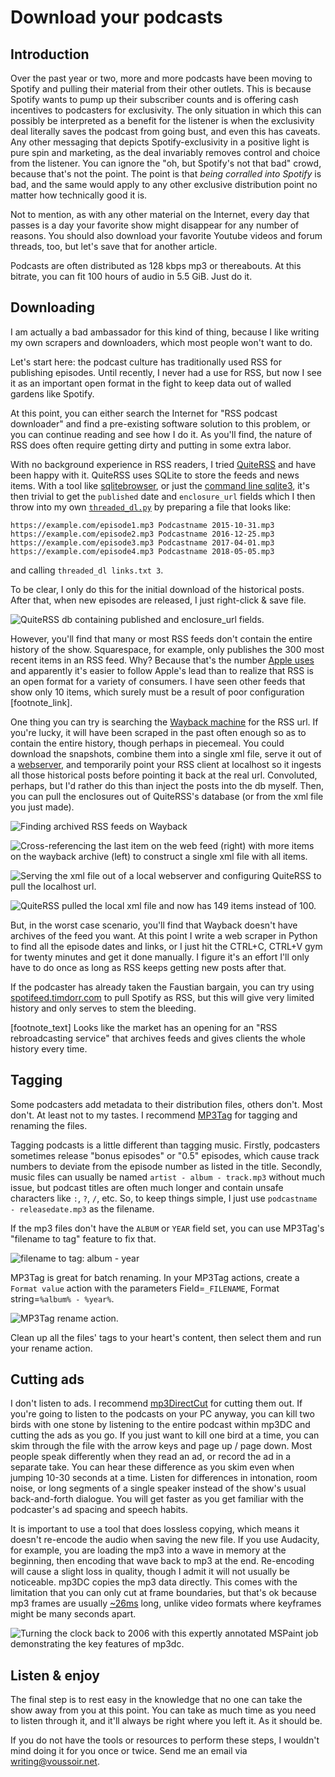 Download your podcasts
======================

## Introduction

Over the past year or two, more and more podcasts have been moving to Spotify and pulling their material from their other outlets. This is because Spotify wants to pump up their subscriber counts and is offering cash incentives to podcasters for exclusivity. The only situation in which this can possibly be interpreted as a benefit for the listener is when the exclusivity deal literally saves the podcast from going bust, and even this has caveats. Any other messaging that depicts Spotify-exclusivity in a positive light is pure spin and marketing, as the deal invariably removes control and choice from the listener. You can ignore the "oh, but Spotify's not that bad" crowd, because that's not the point. The point is that *being corralled into Spotify* is bad, and the same would apply to any other exclusive distribution point no matter how technically good it is.

Not to mention, as with any other material on the Internet, every day that passes is a day your favorite show might disappear for any number of reasons. You should also download your favorite Youtube videos and forum threads, too, but let's save that for another article.

Podcasts are often distributed as 128 kbps mp3 or thereabouts. At this bitrate, you can fit 100 hours of audio in 5.5 GiB. Just do it.

## Downloading

I am actually a bad ambassador for this kind of thing, because I like writing my own scrapers and downloaders, which most people won't want to do.

Let's start here: the podcast culture has traditionally used RSS for publishing episodes. Until recently, I never had a use for RSS, but now I see it as an important open format in the fight to keep data out of walled gardens like Spotify.

At this point, you can either search the Internet for "RSS podcast downloader" and find a pre-existing software solution to this problem, or you can continue reading and see how I do it. As you'll find, the nature of RSS does often require getting dirty and putting in some extra labor.

With no background experience in RSS readers, I tried [QuiteRSS](https://quiterss.org/) and have been happy with it. QuiteRSS uses SQLite to store the feeds and news items. With a tool like [sqlitebrowser](https://github.com/sqlitebrowser/sqlitebrowser/releases), or just the [command line sqlite3](https://www.sqlite.org/download.html), it's then trivial to get the `published` date and `enclosure_url` fields which I then throw into my own [`threaded_dl.py`](https://github.com/voussoir/cmd/blob/master/threaded_dl.py) by preparing a file that looks like:

```
https://example.com/episode1.mp3 Podcastname 2015-10-31.mp3
https://example.com/episode2.mp3 Podcastname 2016-12-25.mp3
https://example.com/episode3.mp3 Podcastname 2017-04-01.mp3
https://example.com/episode4.mp3 Podcastname 2018-05-05.mp3
```

and calling `threaded_dl links.txt 3`.

To be clear, I only do this for the initial download of the historical posts. After that, when new episodes are released, I just right-click & save file.

![](https://voussoir-net.s3-us-west-1.amazonaws.com/writing/download_podcasts/quiterss_feeds_db.png "QuiteRSS db containing published and enclosure_url fields.")

However, you'll find that many or most RSS feeds don't contain the entire history of the show. Squarespace, for example, only publishes the 300 most recent items in an RSS feed. Why? Because that's the number [Apple uses](https://support.squarespace.com/hc/en-us/articles/205814338-Podcasting-with-Squarespace-overview#:~:text=Squarespace%20podcast%20feeds%20display%20up,episodes%20that%20Apple%20Podcasts%20supports.) and apparently it's easier to follow Apple's lead than to realize that RSS is an open format for a variety of consumers. I have seen other feeds that show only 10 items, which surely must be a result of poor configuration [footnote_link].

One thing you can try is searching the [Wayback machine](https://web.archive.org/) for the RSS url. If you're lucky, it will have been scraped in the past often enough so as to contain the entire history, though perhaps in piecemeal. You could download the snapshots, combine them into a single xml file, serve it out of a [webserver](https://github.com/voussoir/else/tree/master/SimpleServer), and temporarily point your RSS client at localhost so it ingests all those historical posts before pointing it back at the real url. Convoluted, perhaps, but I'd rather do this than inject the posts into the db myself. Then, you can pull the enclosures out of QuiteRSS's database (or from the xml file you just made).

![](https://voussoir-net.s3-us-west-1.amazonaws.com/writing/download_podcasts/wayback_archives.png "Finding archived RSS feeds on Wayback")

![](https://voussoir-net.s3-us-west-1.amazonaws.com/writing/download_podcasts/wayback_crossreference.png "Cross-referencing the last item on the web feed (right) with more items on the wayback archive (left) to construct a single xml file with all items.")

![](https://voussoir-net.s3-us-west-1.amazonaws.com/writing/download_podcasts/wayback_timetravel1.png "Serving the xml file out of a local webserver and configuring QuiteRSS to pull the localhost url.")

![](https://voussoir-net.s3-us-west-1.amazonaws.com/writing/download_podcasts/wayback_timetravel2.png "QuiteRSS pulled the local xml file and now has 149 items instead of 100.")

But, in the worst case scenario, you'll find that Wayback doesn't have archives of the feed you want. At this point I write a web scraper in Python to find all the episode dates and links, or I just hit the CTRL+C, CTRL+V gym for twenty minutes and get it done manually. I figure it's an effort I'll only have to do once as long as RSS keeps getting new posts after that.

If the podcaster has already taken the Faustian bargain, you can try using [spotifeed.timdorr.com](https://spotifeed.timdorr.com/) to pull Spotify as RSS, but this will give very limited history and only serves to stem the bleeding.

[footnote_text] Looks like the market has an opening for an "RSS rebroadcasting service" that archives feeds and gives clients the whole history every time.

## Tagging

Some podcasters add metadata to their distribution files, others don't. Most don't. At least not to my tastes. I recommend [MP3Tag](https://mp3tag.de/en/) for tagging and renaming the files.

Tagging podcasts is a little different than tagging music. Firstly, podcasters sometimes release "bonus episodes" or "0.5" episodes, which cause track numbers to deviate from the episode number as listed in the title. Secondly, music files can usually be named `artist - album - track.mp3` without much issue, but podcast titles are often much longer and contain unsafe characters like `:`, `?`, `/`, etc. So, to keep things simple, I just use `podcastname - releasedate.mp3` as the filename.

If the mp3 files don't have the `ALBUM` or `YEAR` field set, you can use MP3Tag's "filename to tag" feature to fix that.

![](https://voussoir-net.s3-us-west-1.amazonaws.com/writing/download_podcasts/filename_to_tag.png "filename to tag: album - year")

MP3Tag is great for batch renaming. In your MP3Tag actions, create a `Format value` action with the parameters Field=`_FILENAME`, Format string=`%album% - %year%`.

![](https://voussoir-net.s3-us-west-1.amazonaws.com/writing/download_podcasts/mp3tag_rename_action.png "MP3Tag rename action.")

Clean up all the files' tags to your heart's content, then select them and run your rename action.

## Cutting ads

I don't listen to ads. I recommend [mp3DirectCut](https://mpesch3.de/) for cutting them out. If you're going to listen to the podcasts on your PC anyway, you can kill two birds with one stone by listening to the entire podcast within mp3DC and cutting the ads as you go. If you just want to kill one bird at a time, you can skim through the file with the arrow keys and page up / page down. Most people speak differently when they read an ad, or record the ad in a separate take. You can hear these difference as you skim even when jumping 10-30 seconds at a time. Listen for differences in intonation, room noise, or long segments of a single speaker instead of the show's usual back-and-forth dialogue. You will get faster as you get familiar with the podcaster's ad spacing and speech habits.

It is important to use a tool that does lossless copying, which means it doesn't re-encode the audio when saving the new file. If you use Audacity, for example, you are loading the mp3 into a wave in memory at the beginning, then encoding that wave back to mp3 at the end. Re-encoding will cause a slight loss in quality, though I admit it will not usually be noticeable. mp3DC copies the mp3 data directly. This comes with the limitation that you can only cut at frame boundaries, but that's ok because mp3 frames are usually [~26ms](https://stackoverflow.com/a/12650386) long, unlike video formats where keyframes might be many seconds apart.

![](https://voussoir-net.s3-us-west-1.amazonaws.com/writing/download_podcasts/mp3dc_demo.png "Turning the clock back to 2006 with this expertly annotated MSPaint job demonstrating the key features of mp3dc.")

## Listen & enjoy

The final step is to rest easy in the knowledge that no one can take the show away from you at this point. You can take as much time as you need to listen through it, and it'll always be right where you left it. As it should be.

If you do not have the tools or resources to perform these steps, I wouldn't mind doing it for you once or twice. Send me an email via writing@voussoir.net.

